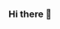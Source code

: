 ### Hi there 👋

<!--
**Khingcly/khingcly** is a ✨ _special_ ✨ repository because its `README.md` (this file) appears on your GitHub profile.

Here are some ideas to get you started:

- 🔭 I’m currently working on building my technical skill in Data Analysis
- 🌱 I’m currently learning Data Analysis in the NG30 Days of Learning
- 👯 I’m looking to collaborate on everything DAta Analysis and Project
- 🤔 I’m looking for help with breaking technical concepts
- 💬 Ask me about anything Data Analysis
- 📫 How to reach me: [https://twitter.com/Kingsley__Andy] or [https://www.linkedin.com/in/kingsley-andy-0957a11a9]
- 😄 Pronouns: (HE/HIM/HIS)
- ⚡ Fun fact: I post memes too
-->
